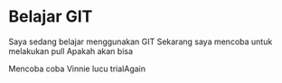 # Belajar GIT
Saya sedang belajar menggunakan GIT
Sekarang saya mencoba untuk melakukan pull
Apakah akan bisa

Mencoba coba
Vinnie lucu
 trialAgain
